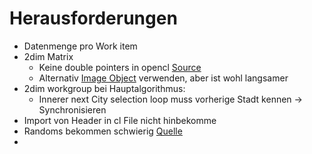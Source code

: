 # Herausforderungen

- Datenmenge pro Work item
- 2dim Matrix
  - Keine double pointers in opencl [Source](https://stackoverflow.com/questions/20414917/error-subscripted-value-is-not-an-array-pointer-or-vector-in-a-kernel)
  - Alternativ [Image Object](https://developer.apple.com/library/archive/documentation/Performance/Conceptual/OpenCL_MacProgGuide/CreatingandManagingImageObjects/Creating%20and%20Managing%20Image%20Objects.html) verwenden, aber ist wohl langsamer
- 2dim workgroup bei Hauptalgorithmus:
  - Innerer next City selection loop muss vorherige Stadt kennen -> Synchronisieren
- Import von Header in cl File nicht hinbekomme
- Randoms bekommen schwierig [Quelle](https://stackoverflow.com/questions/9912143/how-to-get-a-random-number-in-opencl)
- 